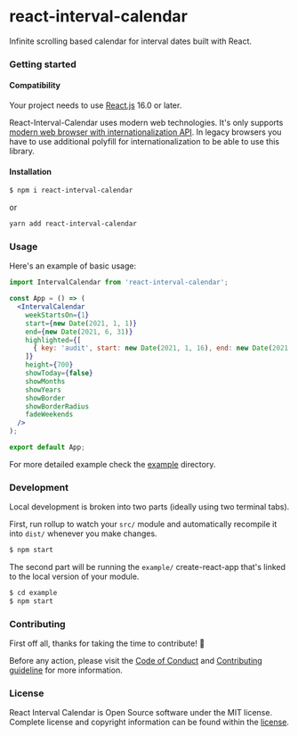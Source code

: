 # react-interval-calendar
Infinite scrolling based calendar for interval dates built with React.

### Getting started
#### Compatibility
Your project needs to use [React.js](https://reactjs.org/) 16.0 or later.

React-Interval-Calendar uses modern web technologies. It's only supports [modern web browser with internationalization API](https://caniuse.com/internationalization). In legacy browsers you have to use additional polyfill for internationalization to be able to use this library.

#### Installation
```bash
$ npm i react-interval-calendar
```
or
```bash
yarn add react-interval-calendar
```

### Usage
Here's an example of basic usage:
```jsx
import IntervalCalendar from 'react-interval-calendar';

const App = () => (
  <IntervalCalendar
    weekStartsOn={1}
    start={new Date(2021, 1, 1)}
    end={new Date(2021, 6, 31)}
    highlighted={[
      { key: 'audit', start: new Date(2021, 1, 16), end: new Date(2021, 1, 20) },
    ]}
    height={700}
    showToday={false}
    showMonths
    showYears
    showBorder
    showBorderRadius
    fadeWeekends
  />
);

export default App;
```
For more detailed example check the [example](./example) directory.

### Development
Local development is broken into two parts (ideally using two terminal tabs).

First, run rollup to watch your `src/` module and automatically recompile it into `dist/` whenever you make changes.
```bash
$ npm start
```
The second part will be running the `example/` create-react-app that's linked to the local version of your module.
```bash
$ cd example
$ npm start
```

### Contributing

First off all, thanks for taking the time to contribute! :muscle:

Before any action, please visit the [Code of Conduct](https://github.com/knightburton/react-interval-calendar/blob/main/CODE_OF_CONDUCT.md) and [Contributing guideline](https://github.com/knightburton/react-interval-calendar/blob/main/CONTRIBUTING.md) for more information.

### License

React Interval Calendar is Open Source software under the MIT license. Complete license and copyright information can be found within the [license](https://github.com/knightburton/react-interval-calendar/blob/main/LICENSE).
